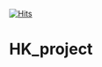 [![Hits](https://hits.seeyoufarm.com/api/count/incr/badge.svg?url=https%3A%2F%2Fgithub.com%2Fgyrud02%2FSomething_take&count_bg=%2362A5E9&title_bg=%23E7A7A7&icon=&icon_color=%23111010&title=hits&edge_flat=false)](https://hits.seeyoufarm.com)

# HK_project
